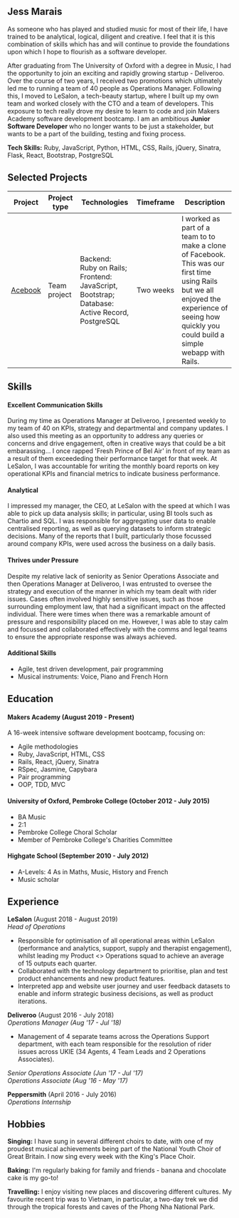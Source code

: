 ## Jess Marais 

As someone who has played and studied music for most of their life, I have trained to be analytical, logical, diligent and creative. I feel that it is this combination of skills which has and will continue to provide the foundations upon which I hope to flourish as a software developer. 

After graduating from The University of Oxford with a degree in Music, I had the opportunity to join an exciting and rapidly growing startup - Deliveroo. Over the course of two years, I received two promotions which ultimately led me to running a team of 40 people as Operations Manager. Following this, I moved to LeSalon, a tech-beauty startup, where I built up my own team and worked closely with the CTO and a team of developers. This exposure to tech really drove my desire to learn to code and join Makers Academy software development bootcamp. I am an ambitious <b> Junior Software Developer </b> who no longer wants to be just a stakeholder, but wants to be a part of the building, testing and fixing process.

<b>Tech Skills:</b> Ruby, JavaScript, Python, HTML, CSS, Rails, jQuery, Sinatra, Flask, React, Bootstrap, PostgreSQL
## Selected Projects 
| Project | Project type | Technologies | Timeframe | Description | 
|---|---|---|---|---|
| [Acebook](https://github.com/Yasmineral/acebook-short-ferret-midnight)  | Team project | Backend: Ruby on Rails; Frontend: JavaScript, Bootstrap; Database: Active Record, PostgreSQL | Two weeks | I worked as part of a team to to make a clone of Facebook. This was our first time using Rails but we all enjoyed the experience of seeing how quickly you could build a simple webapp with Rails. | 

## Skills
#### Excellent Communication Skills 

During my time as Operations Manager at Deliveroo, I presented weekly to my team of 40 on KPIs, strategy and departmental and company updates. I also used this meeting as an opportunity to address any queries or concerns and drive engagement, often in creative ways that could be a bit embarassing... I once rapped 'Fresh Prince of Bel Air' in front of my team as a result of them exceededing their performance target for that week. At LeSalon, I was accountable for writing the monthly board reports on key operational KPIs and financial metrics to indicate business performance.

#### Analytical

I impressed my manager, the CEO, at LeSalon with the speed at which I was able to pick up data analysis skills; in particular, using BI tools such as Chartio and SQL. I was responsible for aggregating user data to enable centralised reporting, as well as querying datasets to inform strategic decisions. Many of the reports that I built, particularly those focussed around company KPIs, were used across the business on a daily basis. 

#### Thrives under Pressure 

Despite my relative lack of seniority as Senior Operations Associate and then Operations Manager at Deliveroo, I was entrusted to oversee the strategy and execution of the manner in which my team dealt with rider issues. Cases often involved highly sensitive issues, such as those surrounding employment law, that had a significant impact on the affected individual. There were times when there was a remarkable amount of pressure and responsibility placed on me. However, I was able to stay calm and focussed and collaborated effectively with the comms and legal teams to ensure the appropriate response was always achieved. 

#### Additional Skills 

- Agile, test driven development, pair programming 
- Musical instruments: Voice, Piano and French Horn 

## Education

#### Makers Academy (August 2019 - Present) 

A 16-week intensive software development bootcamp, focusing on: 

- Agile methodologies
- Ruby, JavaScript, HTML, CSS
- Rails, React, jQuery, Sinatra 
- RSpec, Jasmine, Capybara
- Pair programming 
- OOP, TDD, MVC

#### University of Oxford, Pembroke College (October 2012 - July 2015) 

- BA Music 
- 2:1
- Pembroke College Choral Scholar
- Member of Pembroke College's Charities Committee 

#### Highgate School (September 2010 - July 2012) 

- A-Levels: 4 As in Maths, Music, History and French
- Music scholar 

## Experience

**LeSalon** (August 2018 - August 2019)    
*Head of Operations*  
- Responsible for optimisation of all operational areas within LeSalon (performance and analytics, support, supply and therapist engagement), whilst leading my Product <> Operations squad to achieve an average of 15 outputs each quarter.
- Collaborated with the technology department to prioritise, plan and test product enhancements and new product features.
- Interpreted app and website user journey and user feedback datasets to enable and inform strategic business decisions, as well as product iterations. 

**Deliveroo** (August 2016 - July 2018)   
*Operations Manager (Aug '17 - Jul '18)*  
- Management of 4 separate teams across the Operations Support department, with each team responsible for the resolution of rider issues across UKIE (34 Agents, 4 Team Leads and 2 Operations Associates). 

*Senior Operations Associate (Jun '17 - Jul '17)*  
*Operations Associate (Aug '16 - May '17)*  

**Peppersmith** (April 2016 - July 2016)   
*Operations Internship* 

## Hobbies

<b>Singing:</b> I have sung in several different choirs to date, with one of my proudest musical achievements being part of the National Youth Choir of Great Britain. I now sing every week with the King's Place Choir. 

<b>Baking:</b> I'm regularly baking for family and friends - banana and chocolate cake is my go-to! 

<b>Travelling:</b> I enjoy visiting new places and discovering different cultures. My favourite recent trip was to Vietnam, in particular, a two-day trek we did through the tropical forests and caves of the Phong Nha National Park. 
